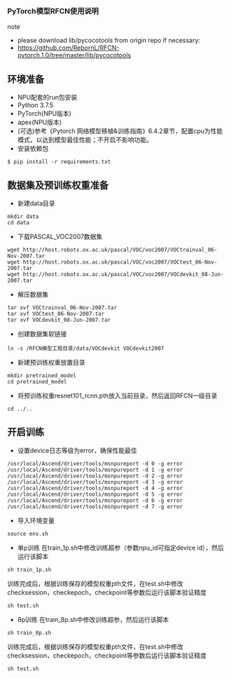 ### PyTorch模型RFCN使用说明

note
- please download lib/pycocotools from origin repo if necessary:
- https://github.com/RebornL/RFCN-pytorch.1.0/tree/master/lib/pycocotools


## 环境准备
* NPU配套的run包安装
* Python 3.7.5
* PyTorch(NPU版本)
* apex(NPU版本)
* (可选)参考《Pytorch 网络模型移植&训练指南》6.4.2章节，配置cpu为性能模式，以达到模型最佳性能；不开启不影响功能。
* 安装依赖包
```
$ pip install -r requirements.txt
```

## 数据集及预训练权重准备
* 新建data目录
```
mkdir data
cd data
```

* 下载PASCAL_VOC2007数据集
```
wget http://host.robots.ox.ac.uk/pascal/VOC/voc2007/VOCtrainval_06-Nov-2007.tar
wget http://host.robots.ox.ac.uk/pascal/VOC/voc2007/VOCtest_06-Nov-2007.tar
wget http://host.robots.ox.ac.uk/pascal/VOC/voc2007/VOCdevkit_08-Jun-2007.tar
```

* 解压数据集
```
tar xvf VOCtrainval_06-Nov-2007.tar
tar xvf VOCtest_06-Nov-2007.tar
tar xvf VOCdevkit_08-Jun-2007.tar
```

* 创建数据集软链接
```
ln -s /RFCN模型工程目录/data/VOCdevkit VOCdevkit2007
```

* 新建预训练权重放置目录
```
mkdir pretrained_model
cd pretrained_model
```

* 将预训练权重resnet101_rcnn.pth放入当前目录，然后返回RFCN一级目录
```
cd ../..
```

## 开启训练
* 设置device日志等级为error，确保性能最佳
```
/usr/local/Ascend/driver/tools/msnpureport -d 0 -g error
/usr/local/Ascend/driver/tools/msnpureport -d 1 -g error
/usr/local/Ascend/driver/tools/msnpureport -d 2 -g error
/usr/local/Ascend/driver/tools/msnpureport -d 3 -g error
/usr/local/Ascend/driver/tools/msnpureport -d 4 -g error
/usr/local/Ascend/driver/tools/msnpureport -d 5 -g error
/usr/local/Ascend/driver/tools/msnpureport -d 6 -g error
/usr/local/Ascend/driver/tools/msnpureport -d 7 -g error
```

* 导入环境变量
```
source env.sh
```

* 单p训练
在train_1p.sh中修改训练超参（参数npu_id可指定device id），然后运行该脚本
```
sh train_1p.sh
```

训练完成后，根据训练保存的模型权重pth文件，在test.sh中修改checksession，checkepoch，checkpoint等参数后运行该脚本验证精度
```
sh test.sh
```

* 8p训练
在train_8p.sh中修改训练超参，然后运行该脚本
```
sh train_8p.sh
```

训练完成后，根据训练保存的模型权重pth文件，在test.sh中修改checksession，checkepoch，checkpoint等参数后运行该脚本验证精度
```
sh test.sh
```
